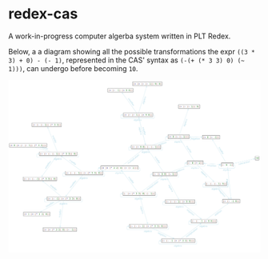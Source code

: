 # redex-cas

A work-in-progress computer algerba system written in PLT Redex.

Below, a a diagram showing all the possible transformations the expr 
`((3 * 3) + 0) - (- 1)`, represented in the CAS' syntax as
`(-(+ (* 3 3) 0) (~ 1)))`, can undergo before becoming `10`.

![A directed web of equations](assets/reductions.png)

